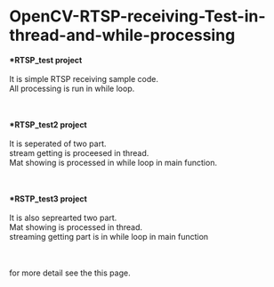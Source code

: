 # OpenCV-RTSP-receiving-Test-in-thread-and-while-processing





<b>*RTSP_test project </b><br><br>
It is simple RTSP receiving sample code. <br>
All processing is run in while loop.<br>
<br>
<br>

<b>*RTSP_test2 project </b><br><br>
It is seperated of two part.<br>
stream getting is proceesed in thread.<br>
Mat showing is processed in while loop in main function.<br>
<br>
<br>

<b>*RSTP_test3 project </b><br><br>
It is also seprearted two part.<br>
Mat showing is processed in thread.<br>
streaming getting part is in while loop in main function<br>
<br>
<br>

for more detail
see the this page.




